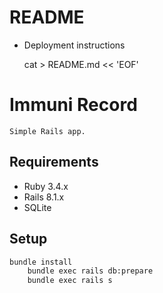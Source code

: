 # README

* Deployment instructions

    cat > README.md << 'EOF'
# Immuni Record

    Simple Rails app.

## Requirements
- Ruby 3.4.x
- Rails 8.1.x
- SQLite

## Setup 
```bash
bundle install
    bundle exec rails db:prepare
    bundle exec rails s
